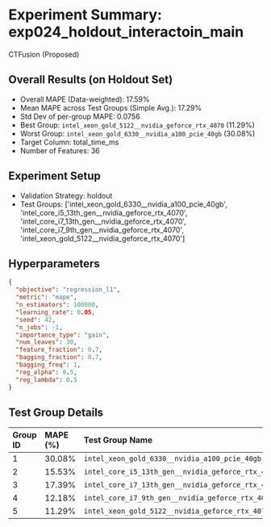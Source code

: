 # Experiment Summary: exp024_holdout_interactoin_main

CTFusion (Proposed)

## Overall Results (on Holdout Set)

- Overall MAPE (Data-weighted): 17.59%
- Mean MAPE across Test Groups (Simple Avg.): 17.29%
- Std Dev of per-group MAPE: 0.0756
- Best Group: `intel_xeon_gold_5122__nvidia_geforce_rtx_4070` (11.29%)
- Worst Group: `intel_xeon_gold_6330__nvidia_a100_pcie_40gb` (30.08%)
- Target Column: total_time_ms
- Number of Features: 36

## Experiment Setup

- Validation Strategy: holdout
- Test Groups: ['intel_xeon_gold_6330__nvidia_a100_pcie_40gb', 'intel_core_i5_13th_gen__nvidia_geforce_rtx_4070', 'intel_core_i7_13th_gen__nvidia_geforce_rtx_4070', 'intel_core_i7_9th_gen__nvidia_geforce_rtx_4070', 'intel_xeon_gold_5122__nvidia_geforce_rtx_4070']

## Hyperparameters

```json
{
  "objective": "regression_l1",
  "metric": "mape",
  "n_estimators": 100000,
  "learning_rate": 0.05,
  "seed": 42,
  "n_jobs": -1,
  "importance_type": "gain",
  "num_leaves": 30,
  "feature_fraction": 0.7,
  "bagging_fraction": 0.7,
  "bagging_freq": 1,
  "reg_alpha": 0.5,
  "reg_lambda": 0.5
}
```

## Test Group Details

| Group ID | MAPE (%) | Test Group Name                                   |
| :------- | :------- | :------------------------------------------------ |
| 1        | 30.08%   | `intel_xeon_gold_6330__nvidia_a100_pcie_40gb`     |
| 2        | 15.53%   | `intel_core_i5_13th_gen__nvidia_geforce_rtx_4070` |
| 3        | 17.39%   | `intel_core_i7_13th_gen__nvidia_geforce_rtx_4070` |
| 4        | 12.18%   | `intel_core_i7_9th_gen__nvidia_geforce_rtx_4070`  |
| 5        | 11.29%   | `intel_xeon_gold_5122__nvidia_geforce_rtx_4070`   |
